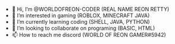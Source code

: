 - 👋 Hi, I’m @WORLDOFREON-CODER (REAL NAME REON RETTY)
- 👀 I’m interested in gaming (ROBLOX, MINECRAFT JAVA)
- 🌱 I’m currently learning coding (SHELL, JAVA, PYTHON)
- 💞️ I’m looking to collaborate on programing (BASIC, HTML)
- 📫 How to reach me discord (WORLD OF REON GAMER#5942)

<!---
WORLDOFREON-CODER/WORLDOFREON-CODER is a ✨ special ✨ repository because its `README.md` (this file) appears on your GitHub profile.
You can click the Preview link to take a look at your changes.
--->
